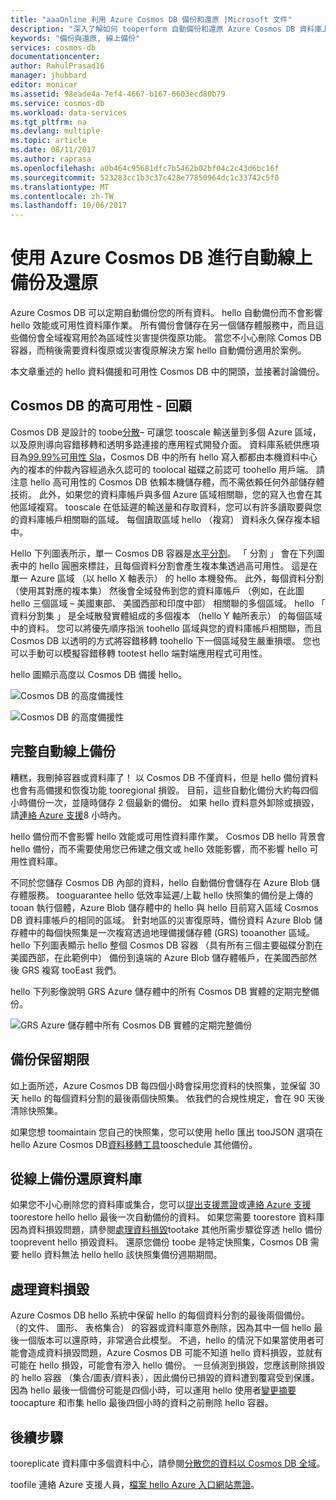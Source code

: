 ```yaml
---
title: "aaaOnline 利用 Azure Cosmos DB 備份和還原 |Microsoft 文件"
description: "深入了解如何 tooperform 自動備份和還原 Azure Cosmos DB 資料庫上。"
keywords: "備份與還原, 線上備份"
services: cosmos-db
documentationcenter: 
author: RahulPrasad16
manager: jhubbard
editor: monicar
ms.assetid: 98eade4a-7ef4-4667-b167-6603ecd80b79
ms.service: cosmos-db
ms.workload: data-services
ms.tgt_pltfrm: na
ms.devlang: multiple
ms.topic: article
ms.date: 08/11/2017
ms.author: raprasa
ms.openlocfilehash: a0b464c95681dfc7b5462b02bf04c2c43d6bc16f
ms.sourcegitcommit: 523283cc1b3c37c428e77850964dc1c33742c5f0
ms.translationtype: MT
ms.contentlocale: zh-TW
ms.lasthandoff: 10/06/2017
---
```

# <a name="automatic-online-backup-and-restore-with-azure-cosmos-db"></a>使用 Azure Cosmos DB 進行自動線上備份及還原
Azure Cosmos DB 可以定期自動備份您的所有資料。 hello 自動備份而不會影響 hello 效能或可用性資料庫作業。 所有備份會儲存在另一個儲存體服務中，而且這些備份會全域複寫用於為區域性災害提供復原功能。 當您不小心刪除 Comos DB 容器，而稍後需要資料復原或災害復原解決方案 hello 自動備份適用於案例。  

本文章重述的 hello 資料備援和可用性 Cosmos DB 中的開頭，並接著討論備份。 

## <a name="high-availability-with-cosmos-db---a-recap"></a>Cosmos DB 的高可用性 - 回顧
Cosmos DB 是設計的 toobe[分散](distribute-data-globally.md)– 可讓您 tooscale 輸送量到多個 Azure 區域，以及原則導向容錯移轉和透明多路連接的應用程式開發介面。 資料庫系統供應項目為[99.99%可用性 Sla](https://azure.microsoft.com/support/legal/sla/cosmos-db)，Cosmos DB 中的所有 hello 寫入都都由本機資料中心內的複本的仲裁內容經過永久認可的 toolocal 磁碟之前認可 toohello 用戶端。 請注意 hello 高可用性的 Cosmos DB 依賴本機儲存體，而不需依賴任何外部儲存體技術。 此外，如果您的資料庫帳戶與多個 Azure 區域相關聯，您的寫入也會在其他區域複寫。 tooscale 在低延遲的輸送量和存取資料，您可以有許多讀取要與您的資料庫帳戶相關聯的區域。 每個讀取區域 hello （複寫） 資料永久保存複本組中。  

Hello 下列圖表所示，單一 Cosmos DB 容器是[水平分割](partition-data.md)。 「 分割 」 會在下列圖表中的 hello 圓圈來標註，且每個資料分割會產生複本集透過高可用性。 這是在單一 Azure 區域 （以 hello X 軸表示） 的 hello 本機發佈。 此外，每個資料分割 （使用其對應的複本集） 然後會全域發佈到您的資料庫帳戶 （例如，在此圖 hello 三個區域 – 美國東部、 美國西部和印度中部） 相關聯的多個區域。 hello 「 資料分割集 」 是全域散發實體組成的多個複本 （hello Y 軸所表示） 的每個區域中的資料。 您可以將優先順序指派 toohello 區域與您的資料庫帳戶相關聯，而且 Cosmos DB 以透明的方式將容錯移轉 toohello 下一個區域發生嚴重損壞。 您也可以手動可以模擬容錯移轉 tootest hello 端對端應用程式可用性。  

hello 圖顯示高度以 Cosmos DB 備援 hello。

![Cosmos DB 的高度備援性](./media/online-backup-and-restore/redundancy.png)

![Cosmos DB 的高度備援性](./media/online-backup-and-restore/global-distribution.png)

## <a name="full-automatic-online-backups"></a>完整自動線上備份
糟糕，我刪掉容器或資料庫了！ 以 Cosmos DB 不僅資料，但是 hello 備份資料也會有高備援和恢復功能 tooregional 損毀。 目前，這些自動化備份大約每四個小時備份一次，並隨時儲存 2 個最新的備份。 如果 hello 資料意外卸除或損毀，請[連絡 Azure 支援](https://azure.microsoft.com/support/options/)8 小時內。 

hello 備份而不會影響 hello 效能或可用性資料庫作業。 Cosmos DB hello 背景會 hello 備份，而不需要使用您已佈建之俄文或 hello 效能影響，而不影響 hello 可用性資料庫。 

不同於您儲存 Cosmos DB 內部的資料，hello 自動備份會儲存在 Azure Blob 儲存體服務。 tooguarantee hello 低效率延遲/上載 hello 快照集的備份是上傳的 tooan 執行個體，Azure Blob 儲存體中的 hello 與 hello 目前寫入區域 Cosmos DB 資料庫帳戶的相同的區域。 針對地區的災害復原時，備份資料 Azure Blob 儲存體中的每個快照集是一次複寫透過地理備援儲存體 (GRS) tooanother 區域。 hello 下列圖表顯示 hello 整個 Cosmos DB 容器 （具有所有三個主要磁碟分割在美國西部，在此範例中） 備份到遠端的 Azure Blob 儲存體帳戶，在美國西部然後 GRS 複寫 tooEast 我們。 

hello 下列影像說明 GRS Azure 儲存體中的所有 Cosmos DB 實體的定期完整備份。

![GRS Azure 儲存體中所有 Cosmos DB 實體的定期完整備份](./media/online-backup-and-restore/automatic-backup.png)

## <a name="backup-retention-period"></a>備份保留期限
如上面所述，Azure Cosmos DB 每四個小時會採用您資料的快照集，並保留 30 天 hello 的每個資料分割的最後兩個快照集。 依我們的合規性規定，會在 90 天後清除快照集。

如果您想 toomaintain 您自己的快照集，您可以使用 hello 匯出 tooJSON 選項在 hello Azure Cosmos DB[資料移轉工具](import-data.md#export-to-json-file)tooschedule 其他備份。 

## <a name="restoring-a-database-from-an-online-backup"></a>從線上備份還原資料庫
如果您不小心刪除您的資料庫或集合，您可以[提出支援票證](https://portal.azure.com/?#blade/Microsoft_Azure_Support/HelpAndSupportBlade)或[連絡 Azure 支援](https://azure.microsoft.com/support/options/)toorestore hello hello 最後一次自動備份的資料。 如果您需要 toorestore 資料庫因為資料損毀問題，請參閱[處理資料損毀](#handling-data-corruption)tootake 其他所需步驟從穿透 hello 備份 tooprevent hello 損毀資料。 還原您備份 toobe 是特定快照集，Cosmos DB 需要 hello 資料無法 hello hello 該快照集備份週期期間。

## <a name="handling-data-corruption"></a>處理資料損毀
Azure Cosmos DB hello 系統中保留 hello 的每個資料分割的最後兩個備份。 （的文件、 圖形、 表格集合） 的容器或資料庫意外刪除，因為其中一個 hello 最後一個版本可以還原時，非常適合此模型。 不過，hello 的情況下如果當使用者可能會造成資料損毀問題，Azure Cosmos DB 可能不知道 hello 資料損毀，並就有可能在 hello 損毀，可能會有滲入 hello 備份。 一旦偵測到損毀，您應該刪除損毀的 hello 容器 （集合/圖表/資料表），因此備份已損毀的資料遭到覆寫受到保護。 因為 hello 最後一個備份可能是四個小時，可以運用 hello 使用者[變更摘要](change-feed.md)toocapture 和市集 hello 最後四個小時的資料之前刪除 hello 容器。

## <a name="next-steps"></a>後續步驟

tooreplicate 資料庫中多個資料中心，請參閱[分散您的資料以 Cosmos DB 全域](distribute-data-globally.md)。 

toofile 連絡 Azure 支援人員，[檔案 hello Azure 入口網站票證](https://portal.azure.com/?#blade/Microsoft_Azure_Support/HelpAndSupportBlade)。


